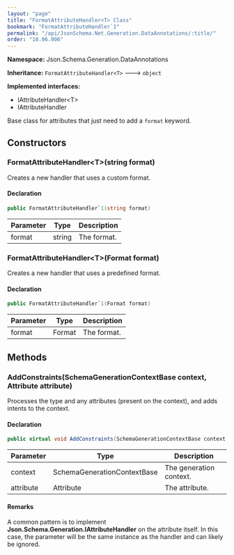 ```yaml
---
layout: "page"
title: "FormatAttributeHandler<T> Class"
bookmark: "FormatAttributeHandler`1"
permalink: "/api/JsonSchema.Net.Generation.DataAnnotations/:title/"
order: "10.06.006"
---
```

**Namespace:** Json.Schema.Generation.DataAnnotations

**Inheritance:**
`FormatAttributeHandler<T>`
 🡒 
`object`

**Implemented interfaces:**

- IAttributeHandler\<T\>
- IAttributeHandler

Base class for attributes that just need to add a `format` keyword.

## Constructors

### FormatAttributeHandler\<T\>(string format)

Creates a new handler that uses a custom format.

#### Declaration

```c#
public FormatAttributeHandler`1(string format)
```

| Parameter | Type | Description |
|---|---|---|
| format | string | The format. |


### FormatAttributeHandler\<T\>(Format format)

Creates a new handler that uses a predefined format.

#### Declaration

```c#
public FormatAttributeHandler`1(Format format)
```

| Parameter | Type | Description |
|---|---|---|
| format | Format | The format. |


## Methods

### AddConstraints(SchemaGenerationContextBase context, Attribute attribute)

Processes the type and any attributes (present on the context), and adds
intents to the context.

#### Declaration

```c#
public virtual void AddConstraints(SchemaGenerationContextBase context, Attribute attribute)
```

| Parameter | Type | Description |
|---|---|---|
| context | SchemaGenerationContextBase | The generation context. |
| attribute | Attribute | The attribute. |


#### Remarks

A common pattern is to implement **Json.Schema.Generation.IAttributeHandler** on the
attribute itself.  In this case, the <paramref name="attribute" /> parameter
will be the same instance as the handler and can likely be ignored.

